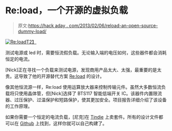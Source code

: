 # Re:load，一个开源的虚拟负载

> 原文:[https://hack aday . com/2013/02/06/reload-an-open-source-dummy-load/](https://hackaday.com/2013/02/06/reload-an-open-source-dummy-load/)

[![Re:load](../Images/b1cd7288649081b3c99f450bc5ee5eac.png)T2】](http://hackaday.com/?attachment_id=94089)

测试电源或 led 时，需要恒流假负载。无论输入端的电压如何，这些器件都会消耗恒定的电流。

[Nick]正在寻找一个负载来测试电源，发现商用产品太大、太强，最重要的是太贵。这导致了他的开源替代方案 [Re:load](http://www.arachnidlabs.com/blog/2013/02/05/introducing-re-load/ "Re:load") 的设计。

像其他恒流源一样，Re:load 使用运算放大器来控制传输元件。虽然大多数恒流负载将只使用晶体管，但[Nick]选择了 BTS117 智能低端开关 IC。该器件内置限流器、过压保护、过温保护和短路保护，使其更加安全。项目报告详细介绍了该设备的工作原理。

如果你需要一个恒定的电流负载，[尼克]在 [Tindie](https://tindie.com/shops/arachnidlabs/reload-the-simple-robust-affordable-dummy-load/ "Tindie") 上卖套件。所有的设计文件都可以在 [Github](https://github.com/arachnid/reload "Re:load on Github") 上找到，这样你就可以自己构建了。